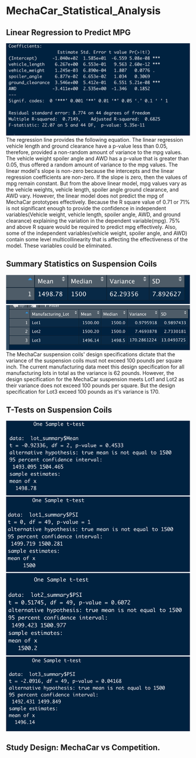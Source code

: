 # MechaCar_Statistical_Analysis
## Linear Regression to Predict MPG
![linear_regression.png](linear_regression.png)
The regression line provides the following equation.
The linear regression vehicle length and ground clearance have a p-value less than 0.05, therefore, provided a non-random amount of variance to the mpg values. The vehicle weight spoiler angle and AWD has a p-value that is greater than 0.05, thus offered a random amount of variance to the mpg values. 
The linear model's slope is non-zero because the intercepts and the linear regression coefficients are non-zero. If the slope is zero, then the values of mpg remain constant. But from the above linear model, mpg values vary as the vehicle weights, vehicle length, spoiler angle ground clearance, and AWD vary. 
However, the linear model does not predict the mpg of MechaCar prototypes effectively. Because the R square value of 0.71 or 71% is not significant enough to provide the confidence in independent variables(Vehicle weight, vehicle length, spoiler angle, AWD, and ground clearance) explaining the variation in the dependent variable(mpg). 75% and above R square would be required to predict mpg effectively. Also, some of the independent variables(vehicle weight, spoiler angle, and AWD) 
contain some level multicollinearity that is affecting the effectiveness of the model. These variables could be eliminated.

## Summary Statistics on Suspension Coils
![total_summary.png](total_summary.png)
![lot_summary.png](lot_summary.png)
The MechaCar suspension coils' design specifications dictate that the variance of the suspension coils must not exceed 100 pounds per square inch. The current manufacturing data meet this design specification for all manufacturing lots in total as the variance is 62 pounds. However, the design specification for the MechaCar suspension meets Lot1 and Lot2 as their variance does not exceed 100 pounds per square. But the design specification for Lot3 exceed 100 pounds as it's variance is 170. 
## T-Tests on Suspension Coils
![t_test_across.png](t_test_across.png)
![lot1_t_test.png](lot1_t_test.png)
![lot2_t_test.png](lot2_t_test.png)
![lot3_t_test.png](lot3_t_test.png)

## Study Design: MechaCar vs Competition.
